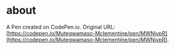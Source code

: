 # about

A Pen created on CodePen.io. Original URL: [https://codepen.io/Mutegwamaso-Mclementine/pen/MWNjvpR](https://codepen.io/Mutegwamaso-Mclementine/pen/MWNjvpR).

